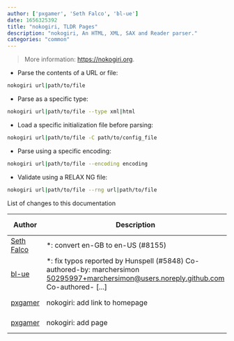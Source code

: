 ```yaml
---
author: ['pxgamer', 'Seth Falco', 'bl-ue']
date: 1656325392
title: "nokogiri, TLDR Pages"
description: "nokogiri, An HTML, XML, SAX and Reader parser."
categories: "common"
---
```

> More information: <https://nokogiri.org>.

- Parse the contents of a URL or file:

```bash
nokogiri url|path/to/file
```

- Parse as a specific type:

```bash
nokogiri url|path/to/file --type xml|html
```

- Load a specific initialization file before parsing:

```bash
nokogiri url|path/to/file -C path/to/config_file
```

- Parse using a specific encoding:

```bash
nokogiri url|path/to/file --encoding encoding
```

- Validate using a RELAX NG file:

```bash
nokogiri url|path/to/file --rng url|path/to/file
```
List of changes to this documentation


Author | Description | ISO 8601 Date | GitHub link
------|-----|-----|-----
[Seth Falco](mailto:seth@falco.fun) | *: convert en-GB to en-US (#8155) | 2022-06-27T12:23:12 | [34fde6d16fbc](https://github.com/tldr-pages/tldr/commit/34fde6d16fbc0a3c45fff5903f0fc2597547b1bb)
[bl-ue](mailto:54780737+bl-ue@users.noreply.github.com) | *: fix typos reported by Hunspell (#5848) Co-authored-by: marchersimon <50295997+marchersimon@users.noreply.github.com> Co-authored- [...] | 2021-05-20T22:13:41 | [8ebd171d6f00](https://github.com/tldr-pages/tldr/commit/8ebd171d6f001698709fefc02b1fd5cc9f3a99c4)
[pxgamer](mailto:owzie123@gmail.com) | nokogiri: add link to homepage | 2019-06-04T21:29:40 | [d04e2cec0675](https://github.com/tldr-pages/tldr/commit/d04e2cec0675d4b23a36385f288d5f5a32a2fc31)
[pxgamer](mailto:owzie123@gmail.com) | nokogiri: add page | 2018-08-21T16:48:17 | [93ffe6709b74](https://github.com/tldr-pages/tldr/commit/93ffe6709b746af6779ee4ccad7487cae8baf649)

